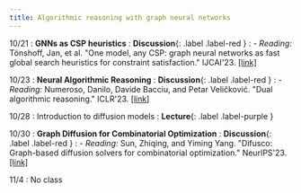 ```yaml
---
title: Algorithmic reasoning with graph neural networks
---
```


10/21
: **GNNs as CSP heuristics**
  : **Discussion**{: .label .label-red }
: - *Reading:* Tönshoff, Jan, et al. "One model, any CSP: graph neural networks as fast global search heuristics for constraint satisfaction." IJCAI'23. [[link]](https://www.ijcai.org/proceedings/2023/0476.pdf)

10/23
: **Neural Algorithmic Reasoning**
  : **Discussion**{: .label .label-red }
: - *Reading:* Numeroso, Danilo, Davide Bacciu, and Petar Veličković. "Dual algorithmic reasoning." ICLR'23. [[link]](https://arxiv.org/abs/2302.04496)

10/28
: Introduction to diffusion models
  : **Lecture**{: .label .label-purple }

10/30
: **Graph Diffusion for Combinatorial Optimization**
  : **Discussion**{: .label .label-red }
: - *Reading:* Sun, Zhiqing, and Yiming Yang. "Difusco: Graph-based diffusion solvers for combinatorial optimization." NeurIPS'23. [[link]](https://arxiv.org/abs/2302.08224)

11/4
: No class